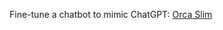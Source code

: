  Fine-tune a chatbot to mimic ChatGPT:  [Orca Slim]([https://pages.github.com](https://huggingface.co/datasets/Open-Orca/SlimOrca)/)
 

